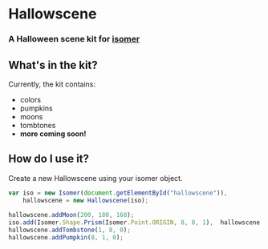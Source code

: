 # Hallowscene
### A Halloween scene kit for [isomer](https://github.com/jdan/isomer)

## What's in the kit?
Currently, the kit contains:
  * colors
  * pumpkins
  * moons
  * tombtones
  * **more coming soon!**

## How do I use it?
Create a new Hallowscene using your isomer object.

```js
var iso = new Isomer(document.getElementById("hallowscene")),
    hallowscene = new Hallowscene(iso);
    
hallowscene.addMoon(200, 180, 160);
iso.add(Isomer.Shape.Prism(Isomer.Point.ORIGIN, 8, 8, 1),  hallowscene.colors.green); // create the scene platform
hallowscene.addTombstone(1, 8, 0);
hallowscene.addPumpkin(8, 1, 0);
```
